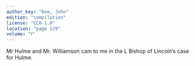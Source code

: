 ```yaml
---
author_key: "Dee, John"
edition: "compilation"
license: "CC0 1.0"
location: "page 129"
volume: "Ⅰ"
---
```

Mr Hulme and Mr. Williamson cam to me in the L Bishop of Lincoln’s case for
Hulme.

